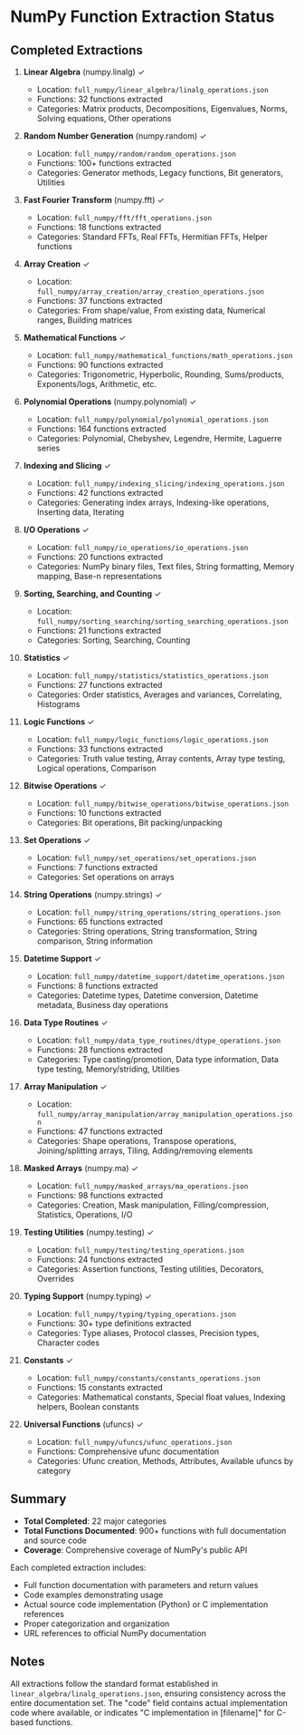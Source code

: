 # NumPy Function Extraction Status

## Completed Extractions

1. **Linear Algebra** (numpy.linalg) ✓
   - Location: `full_numpy/linear_algebra/linalg_operations.json`
   - Functions: 32 functions extracted
   - Categories: Matrix products, Decompositions, Eigenvalues, Norms, Solving equations, Other operations

2. **Random Number Generation** (numpy.random) ✓
   - Location: `full_numpy/random/random_operations.json`
   - Functions: 100+ functions extracted
   - Categories: Generator methods, Legacy functions, Bit generators, Utilities

3. **Fast Fourier Transform** (numpy.fft) ✓
   - Location: `full_numpy/fft/fft_operations.json`
   - Functions: 18 functions extracted
   - Categories: Standard FFTs, Real FFTs, Hermitian FFTs, Helper functions

4. **Array Creation** ✓
   - Location: `full_numpy/array_creation/array_creation_operations.json`
   - Functions: 37 functions extracted
   - Categories: From shape/value, From existing data, Numerical ranges, Building matrices

5. **Mathematical Functions** ✓
   - Location: `full_numpy/mathematical_functions/math_operations.json`
   - Functions: 90 functions extracted
   - Categories: Trigonometric, Hyperbolic, Rounding, Sums/products, Exponents/logs, Arithmetic, etc.

6. **Polynomial Operations** (numpy.polynomial) ✓
   - Location: `full_numpy/polynomial/polynomial_operations.json`
   - Functions: 164 functions extracted
   - Categories: Polynomial, Chebyshev, Legendre, Hermite, Laguerre series

7. **Indexing and Slicing** ✓
   - Location: `full_numpy/indexing_slicing/indexing_operations.json`
   - Functions: 42 functions extracted
   - Categories: Generating index arrays, Indexing-like operations, Inserting data, Iterating

8. **I/O Operations** ✓
   - Location: `full_numpy/io_operations/io_operations.json`
   - Functions: 20 functions extracted
   - Categories: NumPy binary files, Text files, String formatting, Memory mapping, Base-n representations

9. **Sorting, Searching, and Counting** ✓
   - Location: `full_numpy/sorting_searching/sorting_searching_operations.json`
   - Functions: 21 functions extracted
   - Categories: Sorting, Searching, Counting

10. **Statistics** ✓
    - Location: `full_numpy/statistics/statistics_operations.json`
    - Functions: 27 functions extracted
    - Categories: Order statistics, Averages and variances, Correlating, Histograms

11. **Logic Functions** ✓
    - Location: `full_numpy/logic_functions/logic_operations.json`
    - Functions: 33 functions extracted
    - Categories: Truth value testing, Array contents, Array type testing, Logical operations, Comparison

12. **Bitwise Operations** ✓
    - Location: `full_numpy/bitwise_operations/bitwise_operations.json`
    - Functions: 10 functions extracted
    - Categories: Bit operations, Bit packing/unpacking

13. **Set Operations** ✓
    - Location: `full_numpy/set_operations/set_operations.json`
    - Functions: 7 functions extracted
    - Categories: Set operations on arrays

14. **String Operations** (numpy.strings) ✓
    - Location: `full_numpy/string_operations/string_operations.json`
    - Functions: 65 functions extracted
    - Categories: String operations, String transformation, String comparison, String information

15. **Datetime Support** ✓
    - Location: `full_numpy/datetime_support/datetime_operations.json`
    - Functions: 8 functions extracted
    - Categories: Datetime types, Datetime conversion, Datetime metadata, Business day operations

16. **Data Type Routines** ✓
    - Location: `full_numpy/data_type_routines/dtype_operations.json`
    - Functions: 28 functions extracted
    - Categories: Type casting/promotion, Data type information, Data type testing, Memory/striding, Utilities

17. **Array Manipulation** ✓
    - Location: `full_numpy/array_manipulation/array_manipulation_operations.json`
    - Functions: 47 functions extracted
    - Categories: Shape operations, Transpose operations, Joining/splitting arrays, Tiling, Adding/removing elements

18. **Masked Arrays** (numpy.ma) ✓
    - Location: `full_numpy/masked_arrays/ma_operations.json`
    - Functions: 98 functions extracted
    - Categories: Creation, Mask manipulation, Filling/compression, Statistics, Operations, I/O

19. **Testing Utilities** (numpy.testing) ✓
    - Location: `full_numpy/testing/testing_operations.json`
    - Functions: 24 functions extracted
    - Categories: Assertion functions, Testing utilities, Decorators, Overrides

20. **Typing Support** (numpy.typing) ✓
    - Location: `full_numpy/typing/typing_operations.json`
    - Functions: 30+ type definitions extracted
    - Categories: Type aliases, Protocol classes, Precision types, Character codes

21. **Constants** ✓
    - Location: `full_numpy/constants/constants_operations.json`
    - Functions: 15 constants extracted
    - Categories: Mathematical constants, Special float values, Indexing helpers, Boolean constants

22. **Universal Functions** (ufuncs) ✓
    - Location: `full_numpy/ufuncs/ufunc_operations.json`
    - Functions: Comprehensive ufunc documentation
    - Categories: Ufunc creation, Methods, Attributes, Available ufuncs by category

## Summary

- **Total Completed**: 22 major categories
- **Total Functions Documented**: 900+ functions with full documentation and source code
- **Coverage**: Comprehensive coverage of NumPy's public API

Each completed extraction includes:
- Full function documentation with parameters and return values
- Code examples demonstrating usage
- Actual source code implementation (Python) or C implementation references
- Proper categorization and organization
- URL references to official NumPy documentation

## Notes

All extractions follow the standard format established in `linear_algebra/linalg_operations.json`, ensuring consistency across the entire documentation set. The "code" field contains actual implementation code where available, or indicates "C implementation in [filename]" for C-based functions.